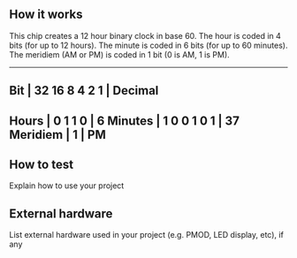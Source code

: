 <!---

This file is used to generate your project datasheet. Please fill in the information below and delete any unused
sections.

You can also include images in this folder and reference them in the markdown. Each image must be less than
512 kb in size, and the combined size of all images must be less than 1 MB.
-->

## How it works

This chip creates a 12 hour binary clock in base 60. The hour is coded in 4 bits (for up to 12 hours). The minute is coded in 6 bits (for up to 60 minutes). The meridiem (AM or PM) is coded in 1 bit (0 is AM, 1 is PM).

----------------------------------
Bit      | 32 16 8 4 2 1 | Decimal
----------------------------------
Hours    |       0 1 1 0 | 6
Minutes  |  1  0 0 1 0 1 | 37
Meridiem |             1 | PM
----------------------------------

## How to test

Explain how to use your project

## External hardware

List external hardware used in your project (e.g. PMOD, LED display, etc), if any
